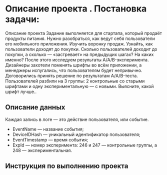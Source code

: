 # Описание проекта . Постановка задачи:
Описание проекта
Задание выполняется для стартапа, который продаёт продукты питания. Нужно разобраться, как ведут себя пользователи его мобильного приложения. Изучить воронку продаж. Узнайть, как пользователи доходят до покупки. Сколько пользователей доходит до покупки, а сколько — «застревает» на предыдущих шагах? На каких именно? После этого исследуем результаты A/A/B-эксперимента. Дизайнеры захотели поменять шрифты во всём приложении, а менеджеры испугались, что пользователям будет непривычно. Договорились принять решение по результатам A/A/B-теста. Пользователей разбили на 3 группы: 2 контрольные со старыми шрифтами и одну экспериментальную — с новыми. Выясните, какой шрифт лучше..
## Описание данных
Каждая запись в логе — это действие пользователя, или событие. 
 * EventName — название события;
 * DeviceIDHash — уникальный идентификатор пользователя;
 * EventTimestamp — время события;
 * ExpId — номер эксперимента: 246 и 247 — контрольные группы, а 248 — экспериментальная.
## Инструкция по выполнению проекта
